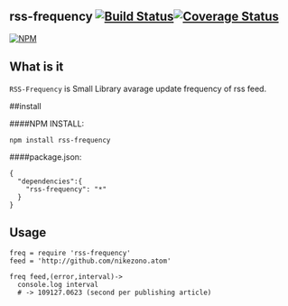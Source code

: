 rss-frequency [![Build Status](https://travis-ci.org/nikezono/node-rss-frequency.png)](https://travis-ci.org/nikezono/node-rss-frequency)[![Coverage Status](https://coveralls.io/repos/nikezono/node-rss-frequency/badge.png)](https://coveralls.io/r/nikezono/node-rss-frequency)
---

[![NPM](https://nodei.co/npm/rss-frequency.png)](https://nodei.co/npm/rss-frequency/)

## What is it
`RSS-Frequency` is Small Library avarage update frequency of rss feed.

##install

####NPM INSTALL:

    npm install rss-frequency

####package.json:

```
{
  "dependencies":{
    "rss-frequency": "*"
  }
}
```

## Usage

    freq = require 'rss-frequency'
    feed = 'http://github.com/nikezono.atom'
    
    freq feed,(error,interval)->
      console.log interval
      # -> 109127.0623 (second per publishing article)
